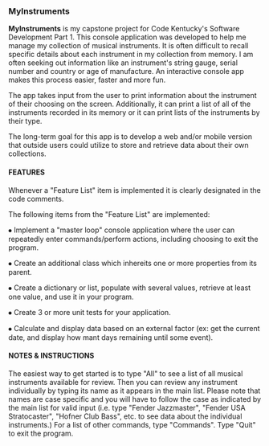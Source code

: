 ### MyInstruments

**MyInstruments** is my capstone project for Code Kentucky's Software Development Part 1. 
This console application was developed to help me manage my collection of musical instruments. 
It is often difficult to recall specific details about each instrument in my collection from memory. 
I am often seeking out information like an instrument's string gauge, serial number and country or age of manufacture. 
An interactive console app makes this process easier, faster and more fun.

The app takes input from the user to print information about the instrument of their choosing on the screen. 
Additionally, it can print a list of all of the instruments recorded in its memory or it can print lists of the instruments by their type.

The long-term goal for this app is to develop a web and/or mobile version that outside users could utilize to store and retrieve data about their own collections.


#### FEATURES
Whenever a "Feature List" item is implemented it is clearly designated in the code comments.

The following items from the "Feature List" are implemented:

⦁	Implement a "master loop" console application where the user can repeatedly enter commands/perform actions, including choosing to exit the program.

⦁	Create an additional class which inhereits one or more properties from its parent.

⦁	Create a dictionary or list, populate with several values, retrieve at least one value, and use it in your program.

⦁	Create 3 or more unit tests for your application.

⦁	Calculate and display data based on an external factor (ex: get the current date, and display how mant days remaining until some event).


#### NOTES & INSTRUCTIONS
The easiest way to get started is to type "All" to see a list of all musical instruments available for review. 
Then you can review any instrument individually by typing its name as it appears in the main list. 
Please note that names are case specific and you will have to follow the case as indicated by the main list for valid input (i.e. type "Fender Jazzmaster", "Fender USA Stratocaster", "Hofner Club Bass", etc. to see data about the individual instruments.)
For a list of other commands, type "Commands". Type "Quit" to exit the program.
